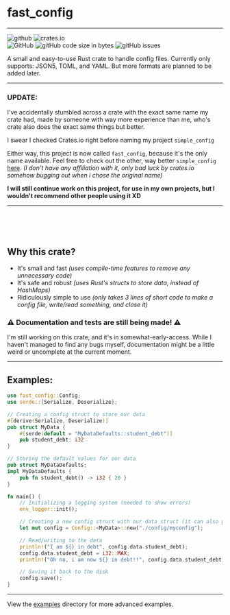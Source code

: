 fast_config
=============
---

![github](https://img.shields.io/badge/github-fast_config-lightgray.svg?logo=github&style=for-the-badge)
![crates.io](https://img.shields.io/crates/v/fast_config?style=for-the-badge)
<br style="display: block; margin: 0 0; content: '---'" />
![GitHub](https://img.shields.io/github/license/flooferland/fast_config?flat)
![gitHub code size in bytes](https://img.shields.io/github/languages/code-size/flooferland/fast_config?style=flat)
![gitHub issues](https://img.shields.io/github/issues/flooferland/fast_config?label=open%20issues&style=flat)

A small and easy-to-use Rust crate to handle config files.
Currently only supports: JSON5, TOML, and YAML.
But more formats are planned to be added later.

---

### UPDATE:
I've accidentally stumbled across a crate with the exact same name my crate had,
made by someone with way more experience than me,
who's crate also does the exact same things but better.

I swear I checked Crates.io right before naming my project `simple_config`

Either way, this project is now called `fast_config`, because it's the only name available.
Feel free to check out the other, way better `simple_config` [here](https://crates.io/crates/simple_config).
*(I don't have any affiliation with it, only bad luck by crates.io somehow bugging out when i chose the original name)*

**I will still continue work on this project, for use in my own projects,
but I wouldn't recommend other people using it XD**

---

<br/>

<br/>

<br/>

## Why this crate?
- It's small and fast *(uses compile-time features to remove any unnecessary code)*
- It's safe and robust *(uses Rust's structs to store data, instead of HashMaps)*
- Ridiculously simple to use *(only takes 3 lines of short code to make a config file, write/read something, and close it)*

### ⚠ Documentation and tests are still being made! ⚠
I'm still working on this crate, and it's in somewhat-early-access.
While I haven't managed to find any bugs myself, documentation might be a little weird or uncomplete at the current moment.

---

## Examples:
```rust
use fast_config::Config;
use serde::{Serialize, Deserialize};

// Creating a config struct to store our data
#[derive(Serialize, Deserialize)]
pub struct MyData {
    #[serde(default = "MyDataDefaults::student_debt")]
    pub student_debt: i32
}

// Storing the default values for our data
pub struct MyDataDefaults;
impl MyDataDefaults {
    pub fn student_debt() -> i32 { 20 }
}

fn main() {
    // Initializing a logging system (needed to show errors)
    env_logger::init();

    // Creating a new config struct with our data struct (it can also guess the file extension)
    let mut config = Config::<MyData>::new("./config/myconfig");

    // Read/writing to the data
    println!("I am ${} in debt", config.data.student_debt);
    config.data.student_debt = i32::MAX;
    println!("Oh no, i am now ${} in debt!!", config.data.student_debt);

    // Saving it back to the disk
    config.save();
}
```

---

View the [examples](./examples) directory for more advanced examples.
